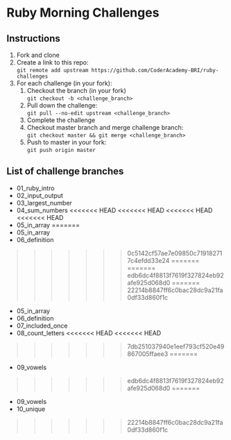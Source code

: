 # Ruby Morning Challenges

## Instructions
1. Fork and clone
2. Create a link to this repo: <br/>
   `git remote add upstream https://github.com/CoderAcademy-BRI/ruby-challenges`
3. For each challenge (in your fork):
    1. Checkout the branch (in your fork)<br/>
     `git checkout -b <challenge_branch>`
    3. Pull down the challenge: <br/>
     `git pull --no-edit upstream <challenge_branch>`
    4. Complete the challenge
    5. Checkout master branch and merge challenge branch:<br/>
    `git checkout master && git merge <challenge_branch>`
    1. Push to master in your fork:<br/>
     `git push origin master`

## List of challenge branches
* 01_ruby_intro
* 02_input_output
* 03_largest_number
* 04_sum_numbers
<<<<<<< HEAD
<<<<<<< HEAD
<<<<<<< HEAD
<<<<<<< HEAD
* 05_in_array
=======
* 05_in_array
* 06_definition
>>>>>>> 0c5142cf57ae7e09850c719182717c4efdd33e24
=======
=======
>>>>>>> edb6dc4f8813f7619f327824eb92afe925d068d0
=======
>>>>>>> 22214b8847ff6c0bac28dc9a21fa0df33d860f1c
* 05_in_array
* 06_definition
* 07_included_once
* 08_count_letters
<<<<<<< HEAD
<<<<<<< HEAD
>>>>>>> 7db251037940e1eef793cf520e49867005ffaee3
=======
* 09_vowels
>>>>>>> edb6dc4f8813f7619f327824eb92afe925d068d0
=======
* 09_vowels
* 10_unique
>>>>>>> 22214b8847ff6c0bac28dc9a21fa0df33d860f1c
